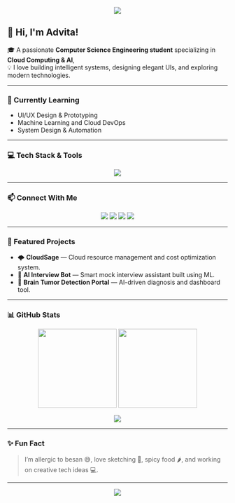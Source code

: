 <!-- HEADER BANNER -->
<p align="center">
  <img src="https://capsule-render.vercel.app/api?type=waving&color=gradient&height=200&section=header&text=Advita%20Singh&fontSize=50&fontAlignY=35&desc=AI%20%7C%20Cloud%20%7C%20UI%2FUX%20Enthusiast&descAlignY=55&animation=twinkling" />
</p>

## 👋 Hi, I'm Advita!

🎓 A passionate **Computer Science Engineering student** specializing in **Cloud Computing & AI**,  
💡 I love building intelligent systems, designing elegant UIs, and exploring modern technologies.  

---

### 🌱 Currently Learning
- UI/UX Design & Prototyping  
- Machine Learning and Cloud DevOps  
- System Design & Automation  

---

### 💻 Tech Stack & Tools

<p align="center">
  <img src="https://skillicons.dev/icons?i=python,java,html,css,js,react,nodejs,express,mysql,mongodb,git,github,aws,linux,figma,xd,vscode,postman,docker,kubernetes" />
</p>

---

### 📫 Connect With Me

<p align="center">
  <a href="mailto:advitasingh03@gmail.com"><img src="https://img.shields.io/badge/Gmail-D14836?style=for-the-badge&logo=gmail&logoColor=white" /></a>
  <a href="https://www.linkedin.com/in/advita6/"><img src="https://img.shields.io/badge/LinkedIn-0077B5?style=for-the-badge&logo=linkedin&logoColor=white" /></a>
  <a href="https://github.com/advita6"><img src="https://img.shields.io/badge/GitHub-100000?style=for-the-badge&logo=github&logoColor=white" /></a>
  <a href="https://advita-portfolio.vercel.app/"><img src="https://img.shields.io/badge/Portfolio-000000?style=for-the-badge&logo=vercel&logoColor=white" /></a>
</p>

---

### 🚀 Featured Projects

- 🌩 **CloudSage** — Cloud resource management and cost optimization system.  
- 🧠 **AI Interview Bot** — Smart mock interview assistant built using ML.  
- 🧬 **Brain Tumor Detection Portal** — AI-driven diagnosis and dashboard tool.  

---

### 📊 GitHub Stats

<p align="center">
  <img src="https://github-readme-stats.vercel.app/api?username=advita6&show_icons=true&theme=radical" height="180"/>
  <img src="https://github-readme-streak-stats.herokuapp.com/?user=advita6&theme=radical" height="180"/>
</p>

<p align="center">
  <img src="https://github-readme-activity-graph.vercel.app/graph?username=advita6&bg_color=141321&color=ffffff&line=79ff97&point=f9f9f9&area=true&hide_border=true"/>
</p>

---

### ✨ Fun Fact
> I’m allergic to besan 😅, love sketching 🎨, spicy food 🌶, and working on creative tech ideas 💻.

---

<p align="center">
  <img src="https://capsule-render.vercel.app/api?type=waving&color=gradient&height=100&section=footer"/>
</p>


<!--
**advita6/advita6** is a ✨ _special_ ✨ repository because its `README.md` (this file) appears on your GitHub profile.

Here are some ideas to get you started:

- 🔭 I’m currently working on ...
- 🌱 I’m currently learning ...
- 👯 I’m looking to collaborate on ...
- 🤔 I’m looking for help with ...
- 💬 Ask me about ...
- 📫 How to reach me: ...
- 😄 Pronouns: ...
- ⚡ Fun fact: ...
-->
